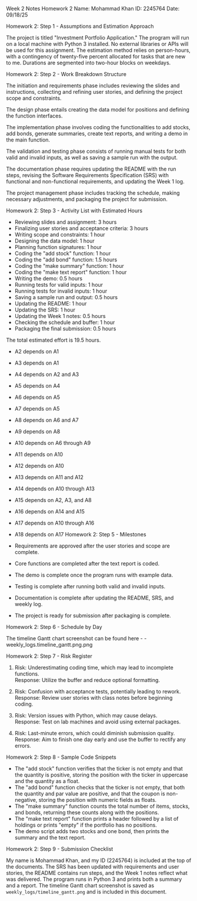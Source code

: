 Week 2 Notes Homework 2
Name: Mohammad Khan
ID: 2245764
Date: 09/18/25

Homework 2: Step 1 - Assumptions and Estimation Approach

The project is titled "Investment Portfolio Application." The program will run on a local machine with Python 3 installed. No external libraries or APIs will be used for this assignment. The estimation method relies on person-hours, with a contingency of twenty-five percent allocated for tasks that are new to me. Durations are segmented into two-hour blocks on weekdays.

Homework 2: Step 2 - Work Breakdown Structure

The initiation and requirements phase includes reviewing the slides and instructions, collecting and refining user stories, and defining the project scope and constraints.

The design phase entails creating the data model for positions and defining the function interfaces.

The implementation phase involves coding the functionalities to add stocks, add bonds, generate summaries, create text reports, and writing a demo in the main function.

The validation and testing phase consists of running manual tests for both valid and invalid inputs, as well as saving a sample run with the output.

The documentation phase requires updating the README with the run steps, revising the Software Requirements Specification (SRS) with functional and non-functional requirements, and updating the Week 1 log.

The project management phase includes tracking the schedule, making necessary adjustments, and packaging the project for submission.

Homework 2: Step 3 - Activity List with Estimated Hours

- Reviewing slides and assignment: 3 hours
- Finalizing user stories and acceptance criteria: 3 hours
- Writing scope and constraints: 1 hour
- Designing the data model: 1 hour
- Planning function signatures: 1 hour
- Coding the "add stock" function: 1 hour
- Coding the "add bond" function: 1.5 hours
- Coding the "make summary" function: 1 hour
- Coding the "make text report" function: 1 hour
- Writing the demo: 0.5 hours
- Running tests for valid inputs: 1 hour
- Running tests for invalid inputs: 1 hour
- Saving a sample run and output: 0.5 hours
- Updating the README: 1 hour
- Updating the SRS: 1 hour
- Updating the Week 1 notes: 0.5 hours
- Checking the schedule and buffer: 1 hour
- Packaging the final submission: 0.5 hours

The total estimated effort is 19.5 hours.
- A2 depends on A1  
- A3 depends on A1  
- A4 depends on A2 and A3  
- A5 depends on A4  
- A6 depends on A5  
- A7 depends on A5  
- A8 depends on A6 and A7  
- A9 depends on A8  
- A10 depends on A6 through A9  
- A11 depends on A10  
- A12 depends on A10  
- A13 depends on A11 and A12  
- A14 depends on A10 through A13  
- A15 depends on A2, A3, and A8  
- A16 depends on A14 and A15  
- A17 depends on A10 through A16  
- A18 depends on A17
Homework 2: Step 5 - Milestones

- Requirements are approved after the user stories and scope are complete.
- Core functions are completed after the text report is coded.
- The demo is complete once the program runs with example data.
- Testing is complete after running both valid and invalid inputs.
- Documentation is complete after updating the README, SRS, and weekly log.
- The project is ready for submission after packaging is complete.

Homework 2: Step 6 - Schedule by Day

The timeline Gantt chart screenshot can be found here - - weekly_logs.timeline_gantt.png.png

Homework 2: Step 7 - Risk Register

1. Risk: Underestimating coding time, which may lead to incomplete functions.  
   Response: Utilize the buffer and reduce optional formatting.

2. Risk: Confusion with acceptance tests, potentially leading to rework.  
   Response: Review user stories with class notes before beginning coding.

3. Risk: Version issues with Python, which may cause delays.  
   Response: Test on lab machines and avoid using external packages.

4. Risk: Last-minute errors, which could diminish submission quality.  
   Response: Aim to finish one day early and use the buffer to rectify any errors.

Homework 2: Step 8 - Sample Code Snippets

- The "add stock" function verifies that the ticker is not empty and that the quantity is positive, storing the position with the ticker in uppercase and the quantity as a float.
- The "add bond" function checks that the ticker is not empty, that both the quantity and par value are positive, and that the coupon is non-negative, storing the position with numeric fields as floats.
- The "make summary" function counts the total number of items, stocks, and bonds, returning these counts along with the positions.
- The "make text report" function prints a header followed by a list of holdings or prints "empty" if the portfolio has no positions.
- The demo script adds two stocks and one bond, then prints the summary and the text report.

Homework 2: Step 9 - Submission Checklist

My name is Mohammad Khan, and my ID (2245764) is included at the top of the documents. The SRS has been updated with requirements and user stories, the README contains run steps, and the Week 1 notes reflect what was delivered. The program runs in Python 3 and prints both a summary and a report. The timeline Gantt chart screenshot is saved as `weekly_logs/timeline_gantt.png` and is included in this document.
